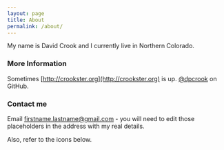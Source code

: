 ```yaml
---
layout: page
title: About
permalink: /about/
---
```


My name is David Crook and I currently live in Northern Colorado.

### More Information

Sometimes [http://crookster.org](http://crookster.org) is up.
[@dpcrook](https://github.com/dpcrook) on GitHub.

### Contact me

Email [firstname.lastname@gmail.com](mailto:firstname.lastname@gmail.com) - you
will need to edit those placeholders in the address with my real details.

Also, refer to the icons below.
